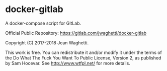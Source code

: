 
# docker-gitlab

A docker-compose script for GitLab.

Official Public Repository: https://gitlab.com/jwaghetti/docker-gitlab

Copyright (C) 2017-2018 Jean Waghetti.

This work is free. You can redistribute it and/or modify it under the
terms of the Do What The Fuck You Want To Public License, Version 2,
as published by Sam Hocevar. See http://www.wtfpl.net/ for more details.
